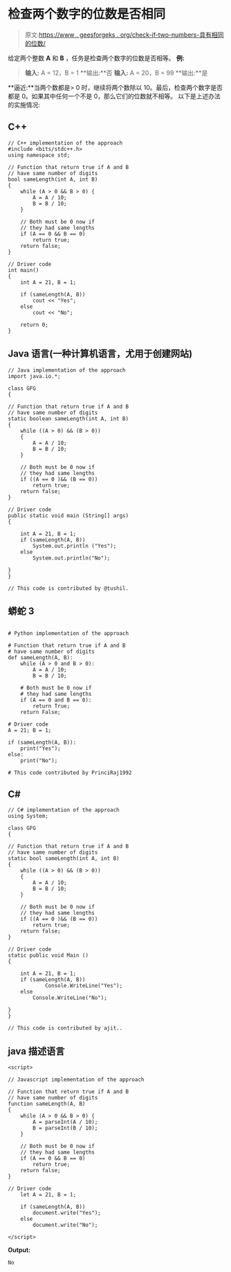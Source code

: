 # 检查两个数字的位数是否相同

> 原文:[https://www . geesforgeks . org/check-if-two-numbers-具有相同的位数/](https://www.geeksforgeeks.org/check-if-two-numbers-have-same-number-of-digits/)

给定两个整数 **A** 和 **B** ，任务是检查两个数字的位数是否相等。
**例:**

> **输入:** A = 12，B = 1
> **输出:**否
> **输入:** A = 20，B = 99
> **输出:**是

**逼近:**当两个数都是> 0 时，继续将两个数除以 10。最后，检查两个数字是否都是 0。如果其中任何一个不是 0，那么它们的位数就不相等。
以下是上述办法的实施情况:

## C++

```
// C++ implementation of the approach
#include <bits/stdc++.h>
using namespace std;

// Function that return true if A and B
// have same number of digits
bool sameLength(int A, int B)
{
    while (A > 0 && B > 0) {
        A = A / 10;
        B = B / 10;
    }

    // Both must be 0 now if
    // they had same lengths
    if (A == 0 && B == 0)
        return true;
    return false;
}

// Driver code
int main()
{
    int A = 21, B = 1;

    if (sameLength(A, B))
        cout << "Yes";
    else
        cout << "No";

    return 0;
}
```

## Java 语言(一种计算机语言，尤用于创建网站)

```
// Java implementation of the approach
import java.io.*;

class GFG
{

// Function that return true if A and B
// have same number of digits
static boolean sameLength(int A, int B)
{
    while ((A > 0) && (B > 0))
    {
        A = A / 10;
        B = B / 10;
    }

    // Both must be 0 now if
    // they had same lengths
    if ((A == 0 )&& (B == 0))
        return true;
    return false;
}

// Driver code
public static void main (String[] args)
{

    int A = 21, B = 1;
    if (sameLength(A, B))
        System.out.println ("Yes");
    else
        System.out.println("No");

}
}

// This code is contributed by @tushil.
```

## 蟒蛇 3

```

# Python implementation of the approach

# Function that return true if A and B
# have same number of digits
def sameLength(A, B):
    while (A > 0 and B > 0):
        A = A / 10;
        B = B / 10;

    # Both must be 0 now if
    # they had same lengths
    if (A == 0 and B == 0):
        return True;
    return False;

# Driver code
A = 21; B = 1;

if (sameLength(A, B)):
    print("Yes");
else:
    print("No");

# This code contributed by PrinciRaj1992
```

## C#

```
// C# implementation of the approach
using System;

class GFG
{

// Function that return true if A and B
// have same number of digits
static bool sameLength(int A, int B)
{
    while ((A > 0) && (B > 0))
    {
        A = A / 10;
        B = B / 10;
    }

    // Both must be 0 now if
    // they had same lengths
    if ((A == 0 )&& (B == 0))
        return true;
    return false;
}

// Driver code
static public void Main ()
{

    int A = 21, B = 1;
    if (sameLength(A, B))
            Console.WriteLine("Yes");
    else
        Console.WriteLine("No");

}
}

// This code is contributed by ajit..
```

## java 描述语言

```
<script>

// Javascript implementation of the approach

// Function that return true if A and B
// have same number of digits
function sameLength(A, B)
{
    while (A > 0 && B > 0) {
        A = parseInt(A / 10);
        B = parseInt(B / 10);
    }

    // Both must be 0 now if
    // they had same lengths
    if (A == 0 && B == 0)
        return true;
    return false;
}

// Driver code
    let A = 21, B = 1;

    if (sameLength(A, B))
        document.write("Yes");
    else
        document.write("No");

</script>
```

**Output:** 

```
No
```